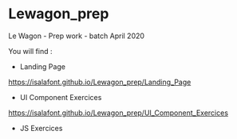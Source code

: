 # Lewagon_prep
Le Wagon - Prep work  - batch April 2020 

You will find : 
 - Landing Page 
 
 https://isalafont.github.io/Lewagon_prep/Landing_Page
 
 - UI Component Exercices 
 
 https://isalafont.github.io/Lewagon_prep/UI_Component_Exercices
 
 - JS Exercices
 
